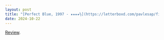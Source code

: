 ```yaml
---
layout: post
title: "[Perfect Blue, 1997 - ★★★★½](https://letterboxd.com/pavlesap/film/perfect-blue/)"
date: 2024-10-22
---
```


[Review](https://letterboxd.com/pavlesap/film/perfect-blue/).
